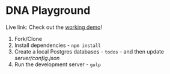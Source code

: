 # DNA Playground
Live link:
Check out the [working demo](http://www.dna-playground.heroku.com/)!

1. Fork/Clone
2. Install dependencies - `npm install`
3. Create a local Postgres databases - `todos` - and then update *server/config.json*
4. Run the development server - `gulp`
